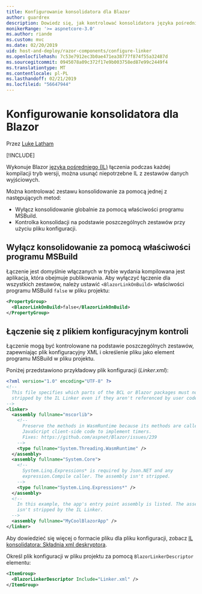```yaml
---
title: Konfigurowanie konsolidatora dla Blazor
author: guardrex
description: Dowiedz się, jak kontrolować konsolidatora języka pośredniego (IL), podczas kompilowania aplikacji Blazor.
monikerRange: '>= aspnetcore-3.0'
ms.author: riande
ms.custom: mvc
ms.date: 02/20/2019
uid: host-and-deploy/razor-components/configure-linker
ms.openlocfilehash: 7c53e7912ec3b0ae471ea38777f874f55a32487d
ms.sourcegitcommit: 0945078a09c372f17e9b003758ed87e99c2449f4
ms.translationtype: MT
ms.contentlocale: pl-PL
ms.lasthandoff: 02/21/2019
ms.locfileid: "56647944"
---
```

# <a name="configure-the-linker-for-blazor"></a>Konfigurowanie konsolidatora dla Blazor

Przez [Luke Latham](https://github.com/guardrex)

[!INCLUDE[](~/includes/razor-components-preview-notice.md)]

Wykonuje Blazor [języka pośredniego (IL)](/dotnet/standard/managed-code#intermediate-language--execution) łączenia podczas każdej kompilacji tryb wersji, można usunąć niepotrzebne IL z zestawów danych wyjściowych.

Można kontrolować zestawu konsolidowanie za pomocą jednej z następujących metod:

* Wyłącz konsolidowanie globalnie za pomocą właściwości programu MSBuild.
* Kontrolka konsolidacji na podstawie poszczególnych zestawów przy użyciu pliku konfiguracji.

## <a name="disable-linking-with-an-msbuild-property"></a>Wyłącz konsolidowanie za pomocą właściwości programu MSBuild

Łączenie jest domyślnie włączanych w trybie wydania kompilowana jest aplikacja, która obejmuje publikowania. Aby wyłączyć łączenie dla wszystkich zestawów, należy ustawić `<BlazorLinkOnBuild>` właściwości programu MSBuild `false` w pliku projektu:

```xml
<PropertyGroup>
  <BlazorLinkOnBuild>false</BlazorLinkOnBuild>
</PropertyGroup>
```

## <a name="control-linking-with-a-configuration-file"></a>Łączenie się z plikiem konfiguracyjnym kontroli

Łączenie mogą być kontrolowane na podstawie poszczególnych zestawów, zapewniając plik konfiguracyjny XML i określenie pliku jako element programu MSBuild w pliku projektu.

Poniżej przedstawiono przykładowy plik konfiguracji (*Linker.xml*):

```xml
<?xml version="1.0" encoding="UTF-8" ?>
<!--
  This file specifies which parts of the BCL or Blazor packages must not be
  stripped by the IL Linker even if they aren't referenced by user code.
-->
<linker>
  <assembly fullname="mscorlib">
    <!--
      Preserve the methods in WasmRuntime because its methods are called by 
      JavaScript client-side code to implement timers.
      Fixes: https://github.com/aspnet/Blazor/issues/239
    -->
    <type fullname="System.Threading.WasmRuntime" />
  </assembly>
  <assembly fullname="System.Core">
    <!--
      System.Linq.Expressions* is required by Json.NET and any 
      expression.Compile caller. The assembly isn't stripped.
    -->
    <type fullname="System.Linq.Expressions*" />
  </assembly>
  <!--
    In this example, the app's entry point assembly is listed. The assembly
    isn't stripped by the IL Linker.
  -->
  <assembly fullname="MyCoolBlazorApp" />
</linker>
```

Aby dowiedzieć się więcej o formacie pliku dla pliku konfiguracji, zobacz [IL konsolidatora: Składnia xml deskryptora](https://github.com/mono/linker/blob/master/src/linker/README.md#syntax-of-xml-descriptor).

Określ plik konfiguracji w pliku projektu za pomocą `BlazorLinkerDescriptor` elementu:

```xml
<ItemGroup>
  <BlazorLinkerDescriptor Include="Linker.xml" />
</ItemGroup>
```
